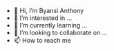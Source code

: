 - 👋 Hi, I’m Byansi Anthony
- 👀 I’m interested in ...
- 🌱 I’m currently learning ...
- 💞️ I’m looking to collaborate on ...
- 📫 How to reach me 

<!---
Serumion/Serumion is a ✨ special ✨ repository because its `README.md` (this file) appears on your GitHub profile.
You can click the Preview link to take a look at your changes.
--->
